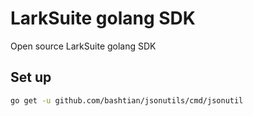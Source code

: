 # LarkSuite golang SDK

Open source LarkSuite golang SDK

## Set up

```bash
go get -u github.com/bashtian/jsonutils/cmd/jsonutil
```
